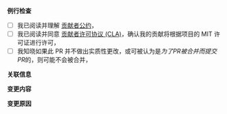 **例行检查**  

<!-- 请在下面的 [ ] 中删除空格并打 x ，表示已完成相关检查 -->

- [ ] 我已阅读并理解 [贡献者公约](https://github.com/linux-do/cdk/blob/master/CODE_OF_CONDUCT.md)，  
- [ ] 我已阅读并同意 [贡献者许可协议 (CLA)](https://github.com/linux-do/cdk/blob/master/CLA.md)，确认我的贡献将根据项目的 MIT 许可证进行许可，  
- [ ] 我知晓如果此 PR 并不做出实质性更改，或可被认为是*为了PR被合并而提交PR*的，则可能不会被合并，

**关联信息**

<!--
如此 PR 解决了一个 Issue, 请在下方填写
resolves #<issue_number>，例如：
resolves #1234
-->

<!-- 若以上均没有，请删除此节 -->

**变更内容**

<!-- 请在下方简要描述此 PR 的变更内容 -->

**变更原因**

<!-- 请在下方简要描述此 PR 的变更原因 -->